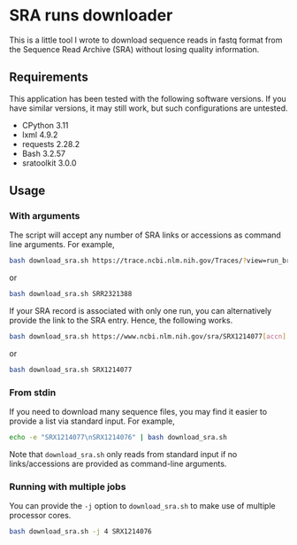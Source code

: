 # SRA runs downloader

This is a little tool I wrote to download sequence reads in fastq format from the Sequence Read Archive (SRA) without losing quality information.

## Requirements

This application has been tested with the following software versions. If you have similar versions, it may still work, but such configurations are untested.

* CPython 3.11
* lxml 4.9.2
* requests 2.28.2
* Bash 3.2.57
* sratoolkit 3.0.0

## Usage

### With arguments

The script will accept any number of SRA links or accessions as command line arguments. For example,

```bash
bash download_sra.sh https://trace.ncbi.nlm.nih.gov/Traces/?view=run_browser&acc=SRR2321388&display=metadata
```

or

```bash
bash download_sra.sh SRR2321388
```

If your SRA record is associated with only one run, you can alternatively provide the link to the SRA entry. Hence, the following works.

```bash
bash download_sra.sh https://www.ncbi.nlm.nih.gov/sra/SRX1214077[accn]
```

or

```bash
bash download_sra.sh SRX1214077
```

### From stdin

If you need to download many sequence files, you may find it easier to provide a list via standard input. For example,

```bash
echo -e "SRX1214077\nSRX1214076" | bash download_sra.sh
```

Note that `download_sra.sh` only reads from standard input if no links/accessions are provided as command-line arguments.

### Running with multiple jobs

You can provide the `-j` option to `download_sra.sh` to make use of multiple processor cores.

```bash
bash download_sra.sh -j 4 SRX1214076
```
